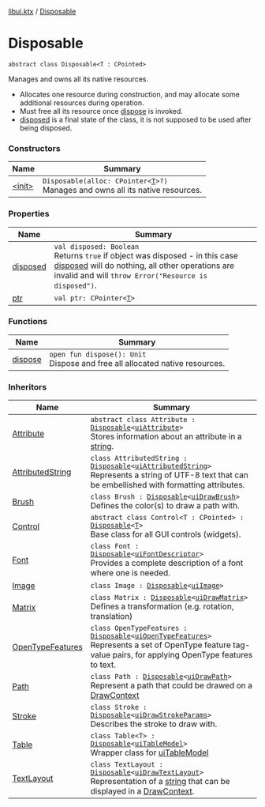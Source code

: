 [libui.ktx](../index.md) / [Disposable](./index.md)

# Disposable

`abstract class Disposable<T : CPointed>`

Manages and owns all its native resources.

* Allocates one resource during construction,
    and may allocate some additional resources during operation.
* Must free all its resource once [dispose](dispose.md) is invoked.
* [disposed](disposed.md) is a final state of the class, it is not supposed
    to be used after being disposed.

### Constructors

| Name | Summary |
|---|---|
| [&lt;init&gt;](-init-.md) | `Disposable(alloc: CPointer<`[`T`](index.md#T)`>?)`<br>Manages and owns all its native resources. |

### Properties

| Name | Summary |
|---|---|
| [disposed](disposed.md) | `val disposed: Boolean`<br>Returns `true` if object was disposed - in this case [disposed](disposed.md) will do nothing, all other operations are invalid and will `throw Error("Resource is disposed")`. |
| [ptr](ptr.md) | `val ptr: CPointer<`[`T`](index.md#T)`>` |

### Functions

| Name | Summary |
|---|---|
| [dispose](dispose.md) | `open fun dispose(): Unit`<br>Dispose and free all allocated native resources. |

### Inheritors

| Name | Summary |
|---|---|
| [Attribute](../-attribute/index.md) | `abstract class Attribute : `[`Disposable`](./index.md)`<`[`uiAttribute`](../../libui/ui-attribute.md)`>`<br>Stores information about an attribute in a [string](../string.md). |
| [AttributedString](../-attributed-string/index.md) | `class AttributedString : `[`Disposable`](./index.md)`<`[`uiAttributedString`](../../libui/ui-attributed-string.md)`>`<br>Represents a string of UTF-8 text that can be embellished with formatting attributes. |
| [Brush](../-brush/index.md) | `class Brush : `[`Disposable`](./index.md)`<`[`uiDrawBrush`](../../libui/ui-draw-brush/index.md)`>`<br>Defines the color(s) to draw a path with. |
| [Control](../-control/index.md) | `abstract class Control<T : CPointed> : `[`Disposable`](./index.md)`<`[`T`](../-control/index.md#T)`>`<br>Base class for all GUI controls (widgets). |
| [Font](../-font/index.md) | `class Font : `[`Disposable`](./index.md)`<`[`uiFontDescriptor`](../../libui/ui-font-descriptor/index.md)`>`<br>Provides a complete description of a font where one is needed. |
| [Image](../-image/index.md) | `class Image : `[`Disposable`](./index.md)`<`[`uiImage`](../../libui/ui-image.md)`>` |
| [Matrix](../-matrix/index.md) | `class Matrix : `[`Disposable`](./index.md)`<`[`uiDrawMatrix`](../../libui/ui-draw-matrix/index.md)`>`<br>Defines a transformation (e.g. rotation, translation) |
| [OpenTypeFeatures](../-open-type-features/index.md) | `class OpenTypeFeatures : `[`Disposable`](./index.md)`<`[`uiOpenTypeFeatures`](../../libui/ui-open-type-features.md)`>`<br>Represents a set of OpenType feature tag-value pairs, for applying OpenType features to text. |
| [Path](../-path/index.md) | `class Path : `[`Disposable`](./index.md)`<`[`uiDrawPath`](../../libui/ui-draw-path.md)`>`<br>Represent a path that could be drawed on a [DrawContext](../-draw-context.md) |
| [Stroke](../-stroke/index.md) | `class Stroke : `[`Disposable`](./index.md)`<`[`uiDrawStrokeParams`](../../libui/ui-draw-stroke-params/index.md)`>`<br>Describes the stroke to draw with. |
| [Table](../-table/index.md) | `class Table<T> : `[`Disposable`](./index.md)`<`[`uiTableModel`](../../libui/ui-table-model.md)`>`<br>Wrapper class for [uiTableModel](../../libui/ui-table-model.md) |
| [TextLayout](../-text-layout/index.md) | `class TextLayout : `[`Disposable`](./index.md)`<`[`uiDrawTextLayout`](../../libui/ui-draw-text-layout.md)`>`<br>Representation of a [string](../string.md) that can be displayed in a [DrawContext](../-draw-context.md). |
